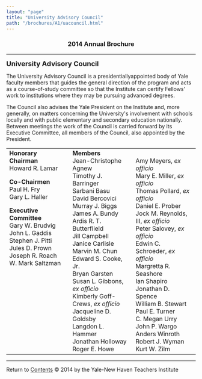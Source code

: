```yaml
---
layout: "page"
title: "University Advisory Council"
path: "/brochures/A1/uacouncil.html"
---
```

<main>
<title>University Advisory Council</title>
<h3 align="center">2014 Annual Brochure</h3> 
<hr/>
<font size="4"><b>University Advisory Council</b></font>
<p>
The University Advisory Council is a presidentiallyappointed body of Yale faculty members that guides the general direction of the program and acts as a course-of-study committee so that the Institute can certify Fellows' work to institutions where they may be pursuing advanced degrees.
</p><p>
The Council also advises the Yale President on the Institute and, more generally, on matters concerning the University's involvement with schools locally and with public elementary and secondary education nationally. Between meetings the work of the Council is carried forward by its Executive Committee, all members of the Council, also appointed by the President.
</p><p>
<table width="100%">
<tbody><tr>
<td valign="top" width="30%">
<b>Honorary Chairman</b> 
<br/>
Howard R. Lamar
<p>
<b>Co-Chairmen</b>
<br/>
Paul H. Fry 
<br/>
Gary L. Haller
</p><p>
<b>Executive Committee</b>
<br/>
Gary W. Brudvig 
<br/>
John L. Gaddis
<br/>
Stephen J. Pitti
<br/>
Jules D. Prown
<br/>
Joseph R. Roach
<br/>
W. Mark Saltzman
</p>
</td>
<td valign="top" width="30%">
<b>Members</b>
<br/>
Jean-Christophe Agnew<br/>
Timothy J. Barringer<br/>
Sarbani Basu <br/>
David Bercovici<br/>
Murray J. Biggs <br/>
James A. Bundy <br/>
Ardis R. T. Butterflield<br/>
Jill Campbell<br/>
Janice Carlisle<br/>
Marvin M. Chun<br/>
Edward S. Cooke, Jr.<br/>
Bryan Garsten<br/>
Susan L. Gibbons, <i>ex officio</i><br/>
Kimberly Goff-Crews, <i>ex officio</i><br/>
Jacqueline D. Goldsby<br/>
Langdon L. Hammer<br/>
Jonathan Holloway<br/>
Roger E. Howe<br/>
</td>
<td valign="top" width="30%">
<br/>
Amy Meyers, <i>ex officio</i><br/>
Mary E. Miller, <i>ex officio</i><br/>
Thomas Pollard, <i>ex officio</i><br/>
Daniel E. Prober<br/>
Jock M. Reynolds, III, <i>ex officio</i><br/>
Peter Salovey, <i>ex officio</i><br/>
Edwin C. Schroeder, <i>ex officio</i><br/>
Margretta R. Seashore <br/>
Ian Shapiro<br/>
Jonathan D. Spence<br/>
William B. Stewart<br/>
Paul E. Turner <br/>
C. Megan Urry<br/>
John P. Wargo <br/>
Anders Winroth<br/>
Robert J. Wyman<br/>
Kurt W. Zilm<br/>
</td>
</tr>
</tbody></table>
</p><hr/>
<a align="left">Return to </a><a href="index.html">Contents</a>
© 2014 by the Yale-New Haven Teachers Institute
</main>